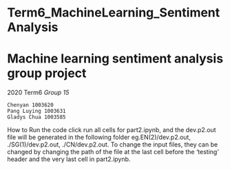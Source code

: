 # Term6_MachineLearning_SentimentAnalysis

<h1>Machine learning sentiment analysis group project</h1>

2020 Term6 *Group 15*

```
Chenyan 1003620 
Pang Luying 1003631 
Gladys Chua 1003585
```
How to Run the code
click run all cells for part2.ipynb, and the dev.p2.out file will be generated in the following folder 
eg.EN(2)/dev.p2.out, ./SG(1)/dev.p2.out, ./CN/dev.p2.out.
To change the input files, they can be changed by changing the path of the file at the last cell before the ‘testing’ header and the very last cell in part2.ipynb.
